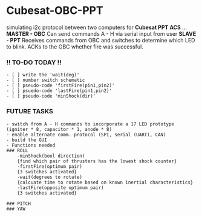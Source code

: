 # Cubesat-OBC-PPT
simulating i2c protocol between two computers for **Cubesat PPT ACS** ...
**MASTER - OBC**
    Can send commands A - H via serial input from user
**SLAVE - PPT**
    Receives commands from OBC and switches to determine
    which LED to blink. ACKs to the OBC whether fire was
    successful.

### !! TO-DO TODAY !!
    - [ ] write the 'wait(deg)'
    - [ ] number switch schematic
    - [ ] pseudo-code 'firstFire(pin1,pin2)'
    - [ ] psuedo-code 'lastFire(pin1,pin2)'
    - [ ] pseudo-code 'minShock(dir)'

### FUTURE TASKS
    - switch from A - H commands to incorporate a 17 LED prototype (igniter * 8, capacitor * 1, anode * 8)
    - enable alternate comm. protocol (SPI, serial (UART), CAN)
    - build the GUI
    - Functions needed
    ### ROLL
        -minShock(bool direction)
        {find which pair of thrusters has the lowest shock counter}
        -firstFire(optimum pair)
        {3 switches activated}
        -wait(degrees to rotate)
        {calcuate time to rotate based on known inertial characteristics}
        -lastFire(opposite optimum pair)
        {3 switches activated}

    ### PITCH
    ### YAW


